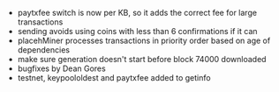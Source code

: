 * paytxfee switch is now per KB, so it adds the correct fee for large transactions
* sending avoids using coins with less than 6 confirmations if it can
* placehMiner processes transactions in priority order based on age of dependencies
* make sure generation doesn't start before block 74000 downloaded
* bugfixes by Dean Gores
* testnet, keypoololdest and paytxfee added to getinfo
